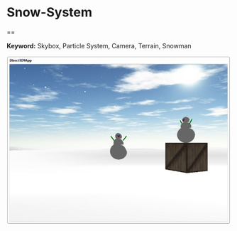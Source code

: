 # Snow-System
==

**Keyword:**  Skybox, Particle System, Camera, Terrain, Snowman



<img src="https://github.com/william-cheung/Snow-System/blob/master/screen-shot.jpg">
